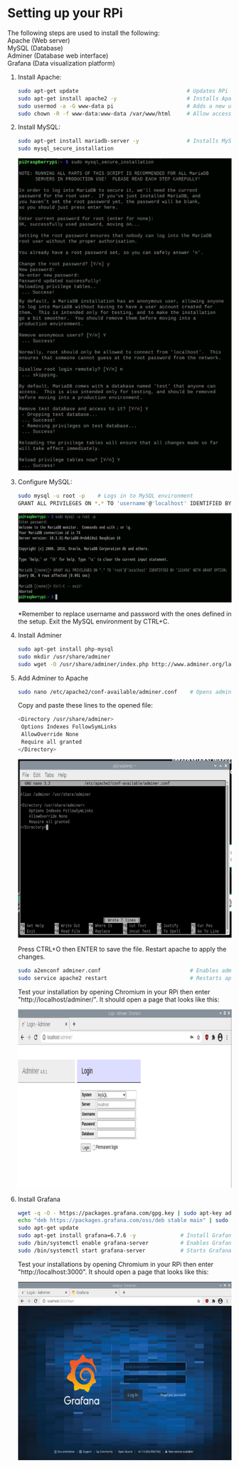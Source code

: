 # Setting up your RPi

The following steps are used to install the following:<br/>
Apache (Web server)<br/>
MySQL (Database)<br/>
Adminer (Database web interface)<br/>
Grafana (Data visualization platform)<br/>

1. Install Apache: <br/>

   ```bash
   sudo apt-get update                                  # Updates RPi
   sudo apt-get install apache2 -y                      # Installs Apache2
   sudo usermod -a -G www-data pi                       # Adds a new user to access the apache directory
   sudo chown -R -f www-data:www-data /var/www/html     # Allow access to apache directory
   ```

2. Install MySQL: <br/>

   ```bash
   sudo apt-get install mariadb-server -y               # Installs MySQL
   sudo mysql_secure_installation
   ```

   <img height="700" width="500" src="/tutorial_images/mysql.png"/>

3. Configure MySQL: <br/>

   ```bash
   sudo mysql -u root -p    # Logs in to MySQL environment
   GRANT ALL PRIVILEGES ON *.* TO 'username'@'localhost' IDENTIFIED BY 'password' WITH GRANT OPTION;
   ```

   <img height="200" width="650" src="/tutorial_images/mysql_2.png"/>

   \*Remember to replace username and password with the ones defined in the setup.
   Exit the MySQL environment by CTRL+C.

4. Install Adminer <br/>

   ```bash
   sudo apt-get install php-mysql                                                   # Installs php-mysql plugin for enabling adminer
   sudo mkdir /usr/share/adminer                                                    # Creates a new directory for adminer
   sudo wget -O /usr/share/adminer/index.php http://www.adminer.org/latest-en.php   # Downloads the latest version of adminer
   ```

5. Add Adminer to Apache <br/>

   ```bash
   sudo nano /etc/apache2/conf-available/adminer.conf    # Opens adminer.conf using nano text editor
   ```

   Copy and paste these lines to the opened file:

   ```bash
   <Directory /usr/share/adminer>
    Options Indexes FollowSymLinks
    AllowOverride None
    Require all granted
   </Directory>
   ```

    <img height="400" width="700" src="/tutorial_images/adminer_configuration.png"/>

   Press CTRL+O then ENTER to save the file.
   Restart apache to apply the changes.

   ```bash
   sudo a2enconf adminer.conf                            # Enables adminer
   sudo service apache2 restart                          # Restarts apache service
   ```

   Test your installation by opening Chromium in your RPi then enter "http://localhost/adminer/". It should open a page that looks like this:

   <img height="400" width="800" src="/tutorial_images/adminer.png"/>

6. Install Grafana

   ```bash
   wget -q -O - https://packages.grafana.com/gpg.key | sudo apt-key add -                                            # Adds Grafana channel for updating
   echo "deb https://packages.grafana.com/oss/deb stable main" | sudo tee -a /etc/apt/sources.list.d/grafana.list
   sudo apt-get update
   sudo apt-get install grafana=6.7.6 -y              # Install Grafana
   sudo /bin/systemctl enable grafana-server          # Enables Grafana (so it will run during start up)
   sudo /bin/systemctl start grafana-server           # Starts Grafana service
   ```

   Test your installations by opening Chromium in your RPi then enter "http://localhost:3000". It should open a page that looks like this:

   <img height="400" width="600" src="/tutorial_images/grafana.png"/>
